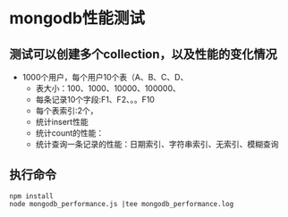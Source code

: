 # mongodb性能测试

## 测试可以创建多个collection，以及性能的变化情况

* 1000个用户，每个用户10个表（A、B、C、D、
    * 表大小：100、1000、10000、100000、
    * 每条记录10个字段:F1、F2、。。F10
    * 每个表索引:2个，
    * 统计insert性能
    * 统计count的性能：
    * 统计查询一条记录的性能：日期索引、字符串索引、无索引、模糊查询

## 执行命令

```
npm install 
node mongodb_performance.js |tee mongodb_performance.log
```
